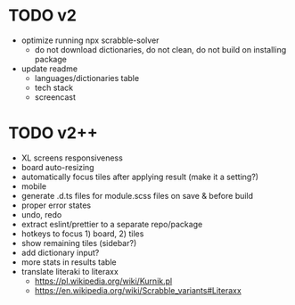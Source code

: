 # TODO v2

- optimize running npx scrabble-solver
    - do not download dictionaries, do not clean, do not build on installing package
- update readme
    - languages/dictionaries table
    - tech stack
    - screencast

# TODO v2++

- XL screens responsiveness
- board auto-resizing
- automatically focus tiles after applying result (make it a setting?)
- mobile
- generate .d.ts files for module.scss files on save & before build
- proper error states
- undo, redo
- extract eslint/prettier to a separate repo/package
- hotkeys to focus 1) board, 2) tiles
- show remaining tiles (sidebar?)
- add dictionary input?
- more stats in results table
- translate literaki to literaxx
    - https://pl.wikipedia.org/wiki/Kurnik.pl
    - https://en.wikipedia.org/wiki/Scrabble_variants#Literaxx
